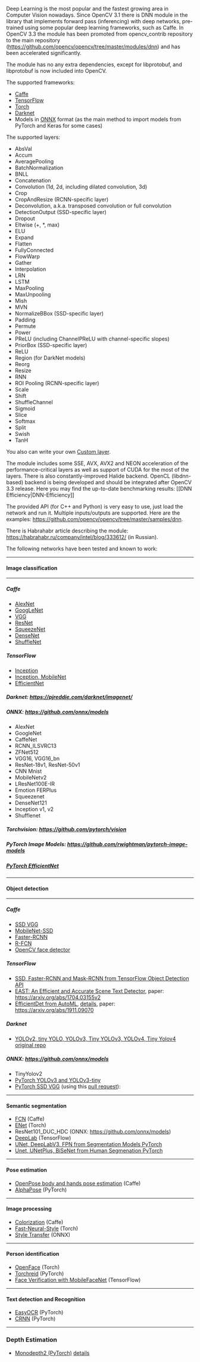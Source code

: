 Deep Learning is the most popular and the fastest growing area in Computer Vision nowadays. Since OpenCV 3.1 there is DNN module in the library that implements forward pass (inferencing) with deep networks, pre-trained using some popular deep learning frameworks, such as Caffe. In OpenCV 3.3 the module has been promoted from opencv_contrib repository to the main repository (https://github.com/opencv/opencv/tree/master/modules/dnn) and has been accelerated significantly.

The module has no any extra dependencies, except for libprotobuf, and libprotobuf is now included into OpenCV. 

The supported frameworks:

 * [Caffe](http://caffe.berkeleyvision.org/)
 * [TensorFlow](https://www.tensorflow.org/)
 * [Torch](http://torch.ch/)
 * [Darknet](https://pjreddie.com/darknet/)
 * Models in [ONNX](https://onnx.ai/) format (as the main method to import models from PyTorch and Keras for some cases)

The supported layers:

 * AbsVal
 * Accum
 * AveragePooling
 * BatchNormalization
 * BNLL
 * Concatenation
 * Convolution (1d, 2d, including dilated convolution, 3d)
 * Crop
 * CropAndResize (RCNN-specific layer)
 * Deconvolution, a.k.a. transposed convolution or full convolution
 * DetectionOutput (SSD-specific layer)
 * Dropout
 * Eltwise (+, *, max)
 * ELU
 * Expand
 * Flatten
 * FullyConnected
 * FlowWarp
 * Gather
 * Interpolation
 * LRN
 * LSTM
 * MaxPooling
 * MaxUnpooling
 * Mish
 * MVN
 * NormalizeBBox (SSD-specific layer)
 * Padding
 * Permute
 * Power
 * PReLU (including ChannelPReLU with channel-specific slopes)
 * PriorBox (SSD-specific layer)
 * ReLU
 * Region (for DarkNet models)
 * Reorg
 * Resize
 * RNN
 * ROI Pooling (RCNN-specific layer)
 * Scale
 * Shift
 * ShuffleChannel
 * Sigmoid
 * Slice
 * Softmax
 * Split
 * Swish
 * TanH

You also can write your own [Custom layer](https://docs.opencv.org/master/dc/db1/tutorial_dnn_custom_layers.html).

The module includes some SSE, AVX, AVX2 and NEON acceleration of the performance-critical layers as well as support of CUDA for the most of the layers. There is also constantly-improved Halide backend. OpenCL (libdnn-based) backend is being developed and should be integrated after OpenCV 3.3 release. Here you may find the up-to-date benchmarking results: [[DNN Efficiency|DNN-Efficiency]]

The provided API (for C++ and Python) is very easy to use, just load the network and run it. Multiple inputs/outputs are supported. Here are the examples: https://github.com/opencv/opencv/tree/master/samples/dnn.

There is Habrahabr article describing the module: https://habrahabr.ru/company/intel/blog/333612/ (in Russian).

The following networks have been tested and known to work:

---
#### Image classification
---
##### Caffe
 * [AlexNet](http://dl.caffe.berkeleyvision.org/)
 * [GoogLeNet](http://dl.caffe.berkeleyvision.org/)
 * [VGG](http://www.robots.ox.ac.uk/~vgg/research/very_deep/)
 * [ResNet](https://github.com/KaimingHe/deep-residual-networks)
 * [SqueezeNet](https://github.com/DeepScale/SqueezeNet)
 * [DenseNet](https://github.com/shicai/DenseNet-Caffe)
 * [ShuffleNet](https://github.com/farmingyard/ShuffleNet)
##### TensorFlow
 * [Inception](https://github.com/petewarden/tf_ios_makefile_example)
 * [Inception, MobileNet](https://github.com/tensorflow/models/tree/master/research/slim/nets)
 * [EfficientNet](https://github.com/tensorflow/tpu/tree/master/models/official/efficientnet)
##### Darknet: https://pjreddie.com/darknet/imagenet/
##### ONNX: https://github.com/onnx/models
 * AlexNet
 * GoogleNet
 * CaffeNet
 * RCNN_ILSVRC13
 * ZFNet512
 * VGG16, VGG16_bn
 * ResNet-18v1, ResNet-50v1
 * CNN Mnist
 * MobileNetv2
 * LResNet100E-IR
 * Emotion FERPlus
 * Squeezenet
 * DenseNet121
 * Inception v1, v2
 * Shufflenet
##### Torchvision: https://github.com/pytorch/vision
##### PyTorch Image Models: https://github.com/rwightman/pytorch-image-models
##### [PyTorch EfficientNet](https://github.com/lukemelas/EfficientNet-PyTorch)

---
#### Object detection
---
##### Caffe
 * [SSD VGG](https://github.com/weiliu89/caffe/tree/ssd)
 * [MobileNet-SSD](https://github.com/chuanqi305/MobileNet-SSD)
 * [Faster-RCNN](https://github.com/rbgirshick/py-faster-rcnn)
 * [R-FCN](https://github.com/YuwenXiong/py-R-FCN)
 * [OpenCV face detector](https://github.com/opencv/opencv/tree/master/samples/dnn/face_detector)
##### TensorFlow
 * [SSD, Faster-RCNN and Mask-RCNN from TensorFlow Object Detection API](https://github.com/tensorflow/models/tree/master/research/object_detection)
 * [EAST: An Efficient and Accurate Scene Text Detector](https://github.com/argman/EAST), paper: https://arxiv.org/abs/1704.03155v2
 * [EfficientDet from AutoML](https://github.com/google/automl/), [details](https://github.com/opencv/opencv/pull/17384), paper: https://arxiv.org/abs/1911.09070
##### Darknet
 * [YOLOv2, tiny YOLO, YOLOv3, Tiny YOLOv3, YOLOv4, Tiny Yolov4](https://github.com/AlexeyAB/darknet) [original repo](https://github.com/pjreddie/darknet)
##### ONNX: https://github.com/onnx/models
 * TinyYolov2
 * [PyTorch YOLOv3 and YOLOv3-tiny](https://github.com/ultralytics/yolov3) 
 * [PyTorch SSD VGG](https://github.com/amdegroot/ssd.pytorch) (using this [pull request](https://github.com/amdegroot/ssd.pytorch/pull/462)): 

---
#### Semantic segmentation
 * [FCN](https://github.com/shelhamer/fcn.berkeleyvision.org) (Caffe)
 * [ENet](https://github.com/e-lab/ENet-training) (Torch)
 * ResNet101_DUC_HDC (ONNX: https://github.com/onnx/models)
 * [DeepLab](https://github.com/tensorflow/models/blob/master/research/deeplab/g3doc/model_zoo.md) (TensorFlow)
 * [UNet, DeepLabV3, FPN from Segmentation Models PyTorch](https://github.com/qubvel/segmentation_models.pytorch)
 * [Unet, UNetPlus, BiSeNet from Human Segmenation PyTorch](https://github.com/thuyngch/Human-Segmentation-PyTorch)

---
#### Pose estimation
 * [OpenPose body and hands pose estimation](https://github.com/CMU-Perceptual-Computing-Lab/openpose) (Caffe)
 * [AlphaPose](https://github.com/MVIG-SJTU/AlphaPose/tree/pytorch) (PyTorch)

---
#### Image processing
 * [Colorization](https://github.com/richzhang/colorization) (Caffe)
 * [Fast-Neural-Style](https://github.com/jcjohnson/fast-neural-style) (Torch)
 * [Style Transfer](https://github.com/onnx/models/tree/master/vision/style_transfer/fast_neural_style) (ONNX)

---
#### Person identification
 * [OpenFace](https://github.com/cmusatyalab/openface) (Torch)
 * [Torchreid](https://github.com/KaiyangZhou/deep-person-reid) (PyTorch)
 * [Face Verification with MobileFaceNet](https://github.com/sirius-ai/MobileFaceNet_TF) (TensorFlow)

---
#### Text detection and Recognition
 * [EasyOCR](https://github.com/JaidedAI/EasyOCR) (PyTorch)
 * [CRNN](https://github.com/meijieru/crnn.pytorch) (PyTorch)

---
### Depth Estimation
 * [Monodepth2 (PyTorch)](https://github.com/nianticlabs/monodepth2) [details](https://github.com/opencv/opencv/issues/16971)